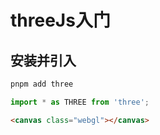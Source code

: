 # threeJs入门

## 安装并引入
``` bash
pnpm add three
```

``` js
import * as THREE from 'three';
```

``` html
<canvas class="webgl"></canvas>
```
